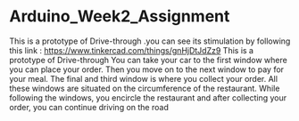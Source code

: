 # Arduino_Week2_Assignment
This is a prototype of Drive-through .you can see its stimulation by following this link : https://www.tinkercad.com/things/gnHjDtJdZz9
This is a prototype of Drive-through You can take your car to the first window where you can place your order. Then you move on to the next window to pay for your meal. The final and third window is where you collect your order. All these windows are situated on the circumference of the restaurant. While following the windows, you encircle the restaurant and after collecting your order, you can continue driving on the road

